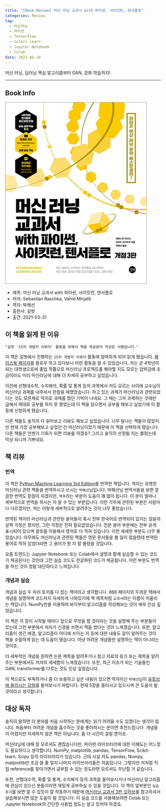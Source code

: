 ```yaml
---  
title: "[Book Review] 머신 러닝 교과서 with 파이썬, 사이킷런, 텐서플로"  
categories: Review  
tag:
  - 머신러닝
  - 파이썬
  - TensorFlow
  - Scikit-learn
  - Jupyter Notebook
  - Colab
date: 2021-06-10
---  
```


머신 러닝, 딥러닝 핵심 알고리즘부터 GAN, 강화 학습까지!

---

## Book Info

[![책](/assets/images/review/python-machine-learning.jpg)](http://www.kyobobook.co.kr/product/detailViewKor.laf?ejkGb=KOR&mallGb=KOR&barcode=9791165215187&orderClick=LAG&Kc=)

- 제목: 머신 러닝 교과서 with 파이썬, 사이킷런, 텐서플로
- 저자: Sebastian Raschka, Vahid Mirjalili
- 역자: 박해선
- 출판사: 길벗
- 출간: 2021-03-31

## 이 책을 읽게 된 이유

    "길벗 '15차 개발자 리뷰어' 활동을 위해서 책을 제공받아 작성된 서평입니다."

이 책은 길벗에서 진행하는 `15차 개발자 리뷰어` 활동에 참여하게 되어 읽게 됐습니다. [페이스북 페이지](https://www.facebook.com/gbitbook/)를 팔로우 하고 있다보니 이런 활동을 알 수 있었습니다. 저는 곧 4학년이 되는 대학생으로써 졸업 작품으로 머신러닝 프로젝트를 해야할 지도 모르는 압박감에 조금이라도 미리 머신러닝에 대해 더 자세히 공부하고 싶었습니다.

이전에 선형대수학, 수치해석, 확률 및 통계 등의 과목에서 저도 모르는 사이에 교수님이 머신러닝 과제를 내주셔서 한참을 헤맸었습니다. 하고 있는 과제가 머신러닝과 관련되었다는 것도 모른채로 억지로 과제를 했던 기억이 나네요. 그 때는 그저 과제하는 것에만 급해서 제대로 공부를 하지 못 했었는데 이 책을 읽으면서 공부를 해보고 싶었기에 이 활동에 신청하게 됐습니다.

다른 책들도 솔직히 다 읽어보고 리뷰도 해보고 싶었습니다. 너무 탐나는 책들이 많았지만 현재 가장 공부해보고 싶었던 건 머신러닝이었기 때문에 이 책을 선택하게 됐습니다. 다른 책들은 언젠가 기회가 되면 리뷰를 하겠죠? 그리고 솔직히 선정될 지는 몰랐는데 막상 되니까 기쁘네요.

## 책 리뷰

### 번역

이 책은 [Python Machine Learning 3rd Edition](https://www.amazon.com/Python-Machine-Learning-scikit-learn-TensorFlow/dp/1789955750)를 번역한 책입니다. 역자는 유명한 머신러닝 관련 책들을 번역하시고 쓰시는 `박해선`님입니다. 박해선님 번역서들을 보면 깔끔한 번역도 장점이 되겠지만, `역주`라는 부분이 도움이 꽤 많이 됩니다. 이 분이 얼마나 세부적으로 번역을 하시는 지 알 수 있는 부분입니다. 이런 각주에 관련된 부분은 사람마다 다르겠지만, 저는 이렇게 세부적으로 알려주는 것이 너무 좋았습니다.

번역된 책이라 머신러닝과 관련된 용어들이 혹시 전부 한국어로 번역되어 있지는 않을까 살짝 걱정은 했지만, 그런 걱정은 전혀 필요없었습니다. 전문 용어 부분에는 전부 굵게 표시되어 있으며 괄호를 이용해서 영어로 다 적혀 있습니다. 이런 세세한 부분도 너무 좋았습니다. 아무래도 머신러닝과 관련된 책들은 영문 문서들을 볼 일이 많을텐데 번역된 용어로 적혀 있었더라면 그 용어가 뭔 지 잘 몰랐을 것입니다. 

요즘 트렌드는 Jupyter Notebook 또는 Colab에서 설명과 함께 실습할 수 있는 코드가 제공된다는 것인데 그런 실습 코드도 한글화된 코드가 제공됩니다. 이런 부분도 번역을 하신 것이 정말 대단하다고 느껴집니다. 

### 개념과 실습

개념과 실습 두 마리 토끼를 다 잡는 책이라고 생각합니다. 868 페이지의 두꺼운 책에서 개념을 설명하며 코드까지 자세하게 나와있기에 책 제목처럼 `교과서`라는 이름이 어울리는 책입니다. NumPy만을 이용하여 바닥부터 알고리즘을 작성해보는 것이 매우 인상 깊었습니다. 

이 책은 각 장이 시작될 때마다 앞으로 무엇을 할 것이라는 것을 설명해 주는 부분들이 있는데 그런 부분에서 저자가 신경을 쓰면서 책을 썼다는 것이 느껴졌습니다. 또한, 알고리즘이 생긴 배경, 알고리즘이 어디에 쓰이는 지 등에 대한 내용도 같이 알려주는 것이 책을 수월하게 읽는 데 도움이 됐습니다. 마냥 어려운 개념들만 설명하는 책이 아니라는 것이죠.

더 세부적인 개념을 원하면 논문 제목을 알려주거나 참고 자료의 링크 또는 제목을 알려주는 부분에서도 저자의 세세함이 느껴졌습니다. 또한, 최근 이슈가 되는 기술들인 GAN, transformer를 다루는 것도 인상 깊었습니다. 

이 책으로도 부족하거나 좀 더 보충하고 싶은 내용이 있으면 역자이신 `박해선`님이 [유튜브에 올리시는 강좌](https://www.youtube.com/playlist?list=PLJN246lAkhQiEc-QvvGzUneCWuRnCNKgU)를 들어보시기 바랍니다. 현재 5장을 올리시고 있으시며 큰 도움이 될 것이라고 생각합니다. 

## 대상 독자

솔직히 말하면 이 분야를 처음 시작하는 분에게는 읽기 어려울 수도 있겠다는 생각이 듭니다. 처음부터 어려운 개념을 흡수하는 것을 좋아하시는 분이면 추천드립니다. 개념들이 어렵지만 자세하지 않은 책은 아닙니다. 좀 더 시간이 걸릴 뿐이죠. 

머신러닝에 대해 잘 모르셔도 괜찮습니다만, 파이썬 라이브러리에 대한 이해도는 어느정도 필요하다고 생각합니다. NumPy, matplotlib, pandas, TensorFlow, Scikit-learn, Scipy 등의 라이브러리가 있습니다. 근데 사실 저도 pandas, Numpy, matplotlib만 조금 쓸 줄 알지 나머지 라이브러리들은 처음입니다. 그렇지만 저처럼 직접 reference를 찾아가면서 공부할 수 있는 정도라면 모르셔도 무난할 거 같습니다.  

또한, 선형대수학, 확률 및 통계, 수치해석 등의 과목을 들어보시거나 머신러닝 알고리즘에 관심이 있으신 분들이라면 재밌게 공부하실 수 있을 것입니다. 이 책의 앞부분인 `실습 후기`를 보면 알 수 있듯이 잘 작동하기 때문에 [머신러닝 교과서 3판 깃허브](https://github.com/rickiepark/python-machine-learning-book-3rd-edition)를 참고하셔서 실습해보시면 많은 도움이 될 것입니다. 이 실습 코드를 사용해보려면 Colab 또는 Jupyter Notebook의 간단한 사용법 정도는 알고 있어야 하겠죠.